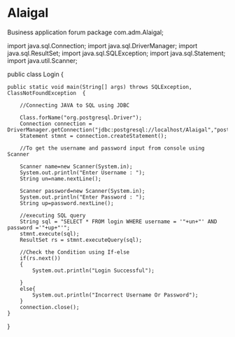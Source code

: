 # Alaigal
Business application forum
package com.adm.Alaigal;

import java.sql.Connection;
import java.sql.DriverManager;
import java.sql.ResultSet;
import java.sql.SQLException;
import java.sql.Statement;
import java.util.Scanner;

public class Login {

	public static void main(String[] args) throws SQLException, ClassNotFoundException  {

		//Connecting JAVA to SQL using JDBC 
		
		Class.forName("org.postgresql.Driver");
		Connection connection = DriverManager.getConnection("jdbc:postgresql://localhost/Alaigal","postgres","Read@123");
		Statement stmnt = connection.createStatement();

		//To get the username and password input from console using Scanner
		
		Scanner name=new Scanner(System.in);
		System.out.println("Enter Username : ");
		String un=name.nextLine();

		Scanner password=new Scanner(System.in);
		System.out.println("Enter Password : ");
		String up=password.nextLine();

		//executing SQL query 
		String sql = "SELECT * FROM login WHERE username = '"+un+"' AND password ='"+up+"'";
		stmnt.execute(sql);
		ResultSet rs = stmnt.executeQuery(sql);

		//Check the Condition using If-else
		if(rs.next())
		{
			System.out.println("Login Successful");

		}
		else{
			System.out.println("Incorrect Username Or Password");
		}
		connection.close();
	}
}

